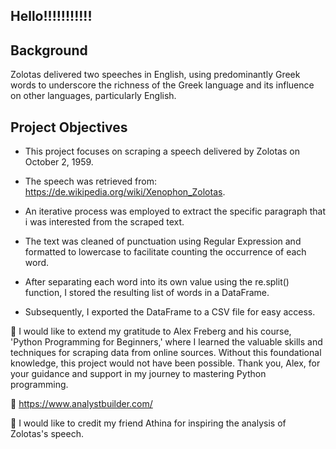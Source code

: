 ## Hello!!!!!!!!!!! 

  ## Background
   
  Zolotas delivered two speeches in English, using predominantly Greek words to underscore the richness of the Greek language and its influence on other languages, particularly English.

  ## Project Objectives

   - This project focuses on scraping a speech delivered by Zolotas on October 2, 1959. 

   - The speech was retrieved from: https://de.wikipedia.org/wiki/Xenophon_Zolotas.

   - An iterative process was employed to extract the specific paragraph that i was interested from the scraped text. 

   - The text was cleaned of punctuation using Regular Expression and formatted to lowercase to facilitate counting the occurrence of each word. 

   - After separating each word into its own value using the re.split() function, I stored the resulting list of words in a DataFrame. 
   
   - Subsequently, I exported the DataFrame to a CSV file for easy access.


💖 I would like to extend my gratitude to Alex Freberg and his course, 'Python Programming for Beginners,' where I learned the valuable skills and techniques for scraping data from online sources. Without this foundational knowledge, this project would not have been possible. Thank you, Alex, for your guidance and support in my journey to mastering Python programming.

🔗 https://www.analystbuilder.com/ 

💖 I would like to credit my friend Athina for inspiring the analysis of Zolotas's speech.

   
